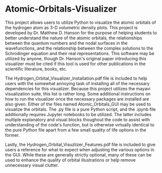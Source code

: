 # Atomic-Orbitals-Visualizer
This project allows users to utilize Python to visualize the atomic orbitals of the hydrogen atom as 3-D volumetric density plots. This project is developed by Dr. Matthew D. Hanson for the purpose of helping students to better understand the nature of the atomic orbitals, the relationships between the quantum numbers and the nodal surfaces in the wavefunctions, and the relationship between the complex solutions to the Schrodinger equation and their real representations. This software may be utilized by anyone, though Dr. Hanson's original paper introducing this visualizer must be cited if this tool is used for other publications in the scientific literature, books, etc. 

The Hydrogen_Orbital_Visualizer_Installation.pdf file is included to help users with the somewhat annoying task of installing all of the necessary dependencies for this visualizer. Because this project utilizes the mayavi visualization suite, this list is rather long. Some additional instructions on how to run the visualizer once the necessary packages are installed are also given. Either of the files named Atomic_Orbitals_GUI may be used to visualize the orbitals. The .py file is a pure Python script, and the .ipynb file additionally requires Jupyter notebooks to be utilized. The latter includes multiple explanatory and visual blocks thoughout the code to assist with understanding of the code's function, but is otherwise virtually identical to the pure Python file apart from a few small quality of life options in the former. 

Lastly, the Hydrogen_Orbital_Visuzlizer_Features.pdf file is included to give users a reference for what to expect when adjusting the various options in the GUI. While these are generally strictly optional, many of these can be used to enhance the quality of orbital illustrations or help remove unnecessary visual clutter. 

